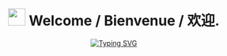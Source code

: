 <h1 align="center"><img src="https://camo.envatousercontent.com/2b85075c6f458c03e97045f6e7741cbced9087dc/68747470733a2f2f692e696d6775722e636f6d2f6833464262774c2e676966" width="35"> Welcome / Bienvenue / 欢迎.</h1>
<p align="center">
<a href="https://git.io/typing-svg"><img src="https://readme-typing-svg.demolab.com?font=Fira+Code&weight=100&size=22&duration=4936&pause=1000&color=C724F7&center=true&vCenter=true&width=500&lines=I+am+Xiang+Bai;Human+Centered+AI+%F0%9F%A7%A0;Technical+University+of+Denmark+;Deep+Learning+%7C+Parallel+Computing;Neural+Science+%7C+Self-driving" alt="Typing SVG" /></a>
</p>

<br>


<!---
baixianger/baixianger is a ✨ special ✨ repository because its `README.md` (this file) appears on your GitHub profile.
You can click the Preview link to take a look at your changes.
--->
